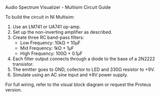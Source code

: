 Audio Spectrum Visualizer - Multisim Circuit Guide

To build the circuit in NI Multisim:
1. Use an LM741 or UA741 op-amp.
2. Set up the non-inverting amplifier as described.
3. Create three RC band-pass filters:
   - Low Frequency: 10kΩ + 10µF
   - Mid Frequency: 1kΩ + 1µF
   - High Frequency: 100Ω + 0.1µF
4. Each filter output connects through a diode to the base of a 2N2222 transistor.
5. The emitter goes to GND, collector to LED and 330Ω resistor to +9V.
6. Simulate using an AC sine input and ±9V power supply.

For full wiring, refer to the visual block diagram or request the Proteus version.
